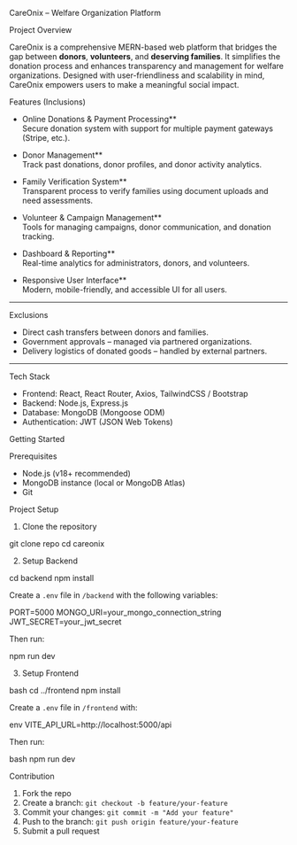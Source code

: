 CareOnix – Welfare Organization Platform

Project Overview

CareOnix is a comprehensive MERN-based web platform that bridges the gap between **donors**, **volunteers**, and **deserving families**. It simplifies the donation process and enhances transparency and management for welfare organizations. Designed with user-friendliness and scalability in mind, CareOnix empowers users to make a meaningful social impact.



Features (Inclusions)

- Online Donations & Payment Processing**  
  Secure donation system with support for multiple payment gateways (Stripe, etc.).

- Donor Management**  
  Track past donations, donor profiles, and donor activity analytics.

- Family Verification System**  
  Transparent process to verify families using document uploads and need assessments.

- Volunteer & Campaign Management**  
  Tools for managing campaigns, donor communication, and donation tracking.

- Dashboard & Reporting**  
  Real-time analytics for administrators, donors, and volunteers.

- Responsive User Interface**  
  Modern, mobile-friendly, and accessible UI for all users.

---

Exclusions

- Direct cash transfers between donors and families.
- Government approvals – managed via partnered organizations.
- Delivery logistics of donated goods – handled by external partners.

---

Tech Stack

- Frontend: React, React Router, Axios, TailwindCSS / Bootstrap
- Backend: Node.js, Express.js
- Database: MongoDB (Mongoose ODM)
- Authentication: JWT (JSON Web Tokens)


 Getting Started

Prerequisites

- Node.js (v18+ recommended)
- MongoDB instance (local or MongoDB Atlas)
- Git



Project Setup

1. Clone the repository


git clone repo
cd careonix


2. Setup Backend


cd backend
npm install


Create a `.env` file in `/backend` with the following variables:

PORT=5000
MONGO_URI=your_mongo_connection_string
JWT_SECRET=your_jwt_secret



Then run:


npm run dev


3. Setup Frontend

bash
cd ../frontend
npm install


Create a `.env` file in `/frontend` with:

env
VITE_API_URL=http://localhost:5000/api


Then run:

bash
npm run dev


Contribution

1. Fork the repo
2. Create a branch: `git checkout -b feature/your-feature`
3. Commit your changes: `git commit -m "Add your feature"`
4. Push to the branch: `git push origin feature/your-feature`
5. Submit a pull request



